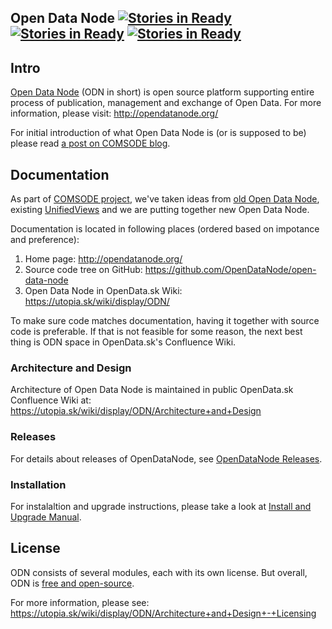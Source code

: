 Open Data Node [![Stories in Ready](https://badge.waffle.io/opendatanode/open-data-node.svg?label=status:%20planed&title=Planed)](http://waffle.io/opendatanode/open-data-node) [![Stories in Ready](https://badge.waffle.io/opendatanode/open-data-node.svg?label=status:%20in%20progress&title=In%20Progress)](http://waffle.io/opendatanode/open-data-node) [![Stories in Ready](https://badge.waffle.io/opendatanode/open-data-node.svg?label=status:%20ready%20for%20test&title=Ready%20for%20test)](http://waffle.io/opendatanode/open-data-node) 
---

## Intro

[Open Data Node](http://opendatanode.org/) (ODN in short) is open source platform
supporting entire process of publication, management and exchange of Open Data.
For more information, please visit: http://opendatanode.org/

For initial introduction of what Open Data Node is (or is supposed to be) please
read [a post on COMSODE blog](http://www.comsode.eu/index.php/2014/06/open-data-node-what-it-is-what-it-does-what-is-next/).

## Documentation

As part of [COMSODE project](http://www.comsode.eu/), we've taken ideas
from [old Open Data Node](http://opendata.sk/liferay/open-data-node),
existing [UnifiedViews](https://github.com/UnifiedViews/)
and we are putting together new Open Data Node.

Documentation is located in following places (ordered based on impotance and preference):

1. Home page: http://opendatanode.org/
2. Source code tree on GitHub: https://github.com/OpenDataNode/open-data-node
3. Open Data Node in OpenData.sk Wiki: https://utopia.sk/wiki/display/ODN/

To make sure code matches documentation, having it together with source code is preferable.
If that is not feasible for some reason, the next best thing is ODN space in OpenData.sk's Confluence Wiki.

### Architecture and Design

Architecture of Open Data Node is maintained in public OpenData.sk Confluence Wiki
at: https://utopia.sk/wiki/display/ODN/Architecture+and+Design

### Releases

For details about releases of OpenDataNode, see [OpenDataNode Releases](https://github.com/OpenDataNode/open-data-node/releases).

### Installation

For instalaltion and upgrade instructions, please take a look at [Install and Upgrade Manual](./INSTALL.md).

## License

ODN consists of several modules, each with its own license. But overall, ODN is [free and open-source](https://en.wikipedia.org/wiki/FOSS).

For more information, please see: https://utopia.sk/wiki/display/ODN/Architecture+and+Design+-+Licensing
